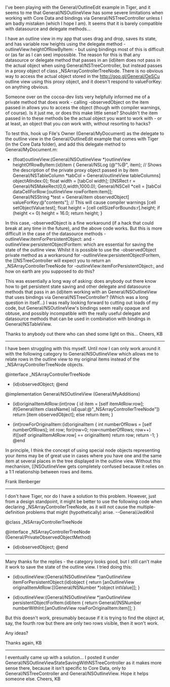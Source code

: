 I've been playing with the General/OutlineEdit example in Tiger, and it seems to me that General/NSOutlineView has some severe limitations when working with Core Data and bindings via General/NSTreeController unless I am badly mistaken (which I hope I am). It seems that it is barely compatible with datasource and delegate methods...

I have an outline view in my app that uses drag and drop, saves its state, and has variable row heights using the delegate method -outlineView:heightOfRowByItem: - but using bindings most of this is difficult or (as far as I can see) impossible. The reason for this is that any datasource or delegate method that passes in an (id)item does not pass in the actual object when using General/NSTreeController, but instead passes in a proxy object of class _NSArrayControllerTreeNode. There is no obvious way to access the actual object stored in the http://goo.gl/General/OeSCu outline view using this proxy object, and it doesn't respond to valueForKey: on anything obvious.

Someone over on the cocoa-dev lists very helpfully informed me of a private method that does work - calling -observedObject on the item passed in allows you to access the object (though with compiler warnings, of course). Is it just me, or does this make little sense? Shouldn't the item passed in to these methods be the actual object you want to work with - or at least, an object that you *can* work with, without resorting to hacks?

To test this, hook up File's Owner (General/MyDocument) as the delegate to the outline view in the General/OutlineEdit example that comes with Tiger (in the Core Data folder), and add this delegate method to General/MyDocument.m:

     
- (float)outlineView:(General/NSOutlineView *)outlineView heightOfRowByItem:(id)item
{
	General/NSLog (@"%@", item); // Shows the description of the private proxy object passed in by item
	General/NSTableColumn *tabCol = General/outlineView tableColumns] objectAtIndex:0];
	float width = [tabCol width];
	[[NSRect r = General/NSMakeRect(0,0,width,1000.0);
	General/NSCell *cell = [tabCol dataCellForRow:[outlineView rowForItem:item]];	
	General/NSString *test = General/item observedObject] valueForKey:@"contents"]; // This will cause compiler warnings
	[cell setObjectValue:test];
	float height = [cell cellSizeForBounds:r].height;
	if (height <= 0) height = 16.0;
	return height;
}
 

In this case, -observedObject is a fine workaround (if a hack that could break at any time in the future), and the above code works. But this is more difficult in the case of the datasource methods -outlineView:itemForPersistentObject: and -outlineView:persistentObjectForItem: which are essential for saving the state of the outline view. Whilst it is possible to use the -observedObject private method as a workaround for -outlineView:persistentObjectForItem, the [[NSTreeController will expect you to return an _NSArrayControllerTreeNode for -outlineView:itemForPersistentObject:, and how on earth are you supposed to do this?

This was essentially a long way of asking: does anybody out there know how to get persistent state saving and other delegate and datasource methods that pass in an (id)item working with an General/NSOutlineView that uses bindings via General/NSTreeController? (Which was a long question in itself...) I was really looking forward to cutting out loads of my code, but General/NSOutlineView's bindings seem really opaque and obtuse, and possibly incompatible with the really useful delegate and datasource methods that can be used in combination with bindings in General/NSTableView.

Thanks to anybody out there who can shed some light on this...
Cheers,
KB

----
I have been struggling with this myself. Until now I can only work around it with the following category to General/NSOutlineView which allows me to relate rows in the outline view to my original items instead of the _NSArrayControllerTreeNode objects. 

    
@interface _NSArrayControllerTreeNode
- (id)observedObject;
@end

@implementation General/NSOutlineView (General/MyAdditions)

- (id)originalItemAtRow:(int)row
{
	id item = [self itemAtRow:row];
	if(General/item className] isEqual:@"_NSArrayControllerTreeNode"])
		return [item observedObject];
	else
		return item;
}

- (int)rowForOriginalItem:(id)originalItem
{
	int numberOfRows = [self numberOfRows];
	int row;
	for(row=0; row<numberOfRows; row++)
		if([self originalItemAtRow:row] == originalItem)
			return row;
	return -1;
}
@end
 

In principle, I think the concept of using special node objects representing your items may be of great use in cases where you have one and the same item at several places in the tree displayed in the outline view. Without this mechanism, [[NSOutlineView gets completely confused because it relies on a 1:1 relationship between rows and items.

Frank Illenberger

----
I don't have Tiger, nor do I have a solution to this problem. However, just from a design standpoint, it might be better to use the following code when declaring     _NSArrayControllerTreeNode, as it will not cause the multiple-definition problems that might (hypothetically) arise. --General/JediKnil
    
@class _NSArrayControllerTreeNode

@interface _NSArrayControllerTreeNode (General/PrivateObservedObjectMethod)
- (id)observedObject;
@end


----

Many thanks for the replies - the category looks good, but I still can't make it work to save the state of the outline view. I tried doing this:

    
- (id)outlineView:(General/NSOutlineView *)anOutlineView itemForPersistentObject:(id)object
{
	return [anOutlineView originalItemAtRow:[(General/NSNumber *)object intValue]];
}

- (id)outlineView:(General/NSOutlineView *)anOutlineView persistentObjectForItem:(id)item
{
	return General/[NSNumber numberWithInt:[anOutlineView rowForOriginalItem:item]];
}


But this doesn't work, presumably because if it is trying to find the object at, say, the fourth row but there are only two rows visible, then it won't work.

Any ideas?

Thanks again,
KB

----

I eventually came up with a solution... I posted it under General/NSOutlineViewStateSavingWithNSTreeController as it makes more sense there, because it isn't specific to Core Data, only to General/NSTreeController and General/NSOutlineView. Hope it helps someone else.
Cheers,
KB